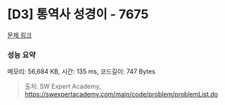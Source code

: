 # [D3] 통역사 성경이 - 7675 

[문제 링크](https://swexpertacademy.com/main/code/problem/problemDetail.do?contestProbId=AWqPvqoqSLQDFAT_) 

### 성능 요약

메모리: 56,684 KB, 시간: 135 ms, 코드길이: 747 Bytes



> 출처: SW Expert Academy, https://swexpertacademy.com/main/code/problem/problemList.do